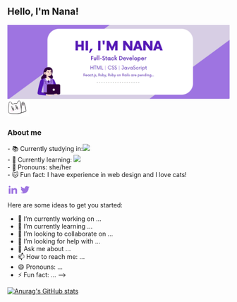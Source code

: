 <h2> Hello, I'm Nana!</h2>
<img align="center" src="/img/main-picture.png">

<img src="/img/hi.gif" width="50" height="40">
<h3>About me</h3>
- 📚 Currently studying in:<img width="70" src="https://img.shields.io/badge/Microverse-blueviolet"><br/>
- 📖 Currently learning: <img src="https://img.icons8.com/nolan/40/javascript.png"/><br/>
- 🤝 Pronouns: she/her<br/>
- 🐱 Fun fact: I have experience in web design and I love cats!<br/>


<a href="https://www.linkedin.com/in/arina-rodina-144612219/?locale=en_US"><img align="center" src="/img/linkedin-fill.png"></a>
<a href="https://twitter.com/rdnrn_nana"><img align="center" src="/img/twitter-fill.png"></a>







Here are some ideas to get you started:

- 🔭 I’m currently working on ...
- 🌱 I’m currently learning ...
- 👯 I’m looking to collaborate on ...
- 🤔 I’m looking for help with ...
- 💬 Ask me about ...
- 📫 How to reach me: ...
- 😄 Pronouns: ...
- ⚡ Fun fact: ...
-->

[![Anurag's GitHub stats](https://github-readme-stats.vercel.app/api?username=rdnrn&hide=issues,contribs&theme=buefy)](https://github.com/anuraghazra/github-readme-stats)
